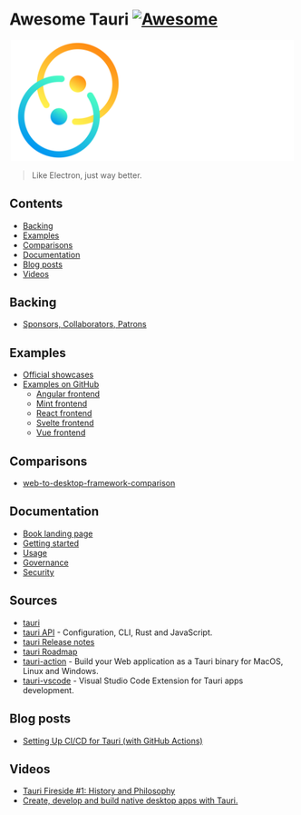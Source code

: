 # Awesome Tauri [![Awesome](https://awesome.re/badge.svg)](https://awesome.re)

<div align="center"><img width="500" src="tauri_with_wordmark.svg" alt="tauri logo"></div>

> Like Electron, just way better.

## Contents

- [Backing](#backing)
- [Examples](#examples)
- [Comparisons](#comparisons)
- [Documentation](#documentation)
- [Blog posts](#blog-posts)
- [Videos](#videos)

## Backing

- [Sponsors, Collaborators, Patrons](https://tauri.studio/en/partners)

## Examples

- [Official showcases](https://tauri.studio/en/showcase)
- [Examples on GitHub](https://github.com/search?q=topic%3Atauri)
  - [Angular frontend](https://github.com/search?q=topic%3Atauri+topic%3Aangular)
  - [Mint frontend](https://github.com/search?q=topic%3Atauri+topic%3Amint)
  - [React frontend](https://github.com/search?q=topic%3Atauri+topic%3Areact)
  - [Svelte frontend](https://github.com/search?q=topic%3Atauri+topic%3Asvelte)
  - [Vue frontend](https://github.com/search?q=topic%3Atauri+topic%3Avue)

## Comparisons

- [web-to-desktop-framework-comparison](https://github.com/Elanis/web-to-desktop-framework-comparison)

## Documentation

- [Book landing page](https://tauri.studio/en/docs/about/book)
- [Getting started](https://tauri.studio/en/docs/getting-started/intro)
- [Usage](https://tauri.studio/en/docs/usage/intro)
- [Governance](https://tauri.studio/en/docs/about/governance)
- [Security](https://tauri.studio/en/docs/about/security)

## Sources

- [tauri](https://github.com/tauri-apps/tauri)
- [tauri API](https://tauri.studio/en/docs/api/config) - Configuration, CLI, Rust and JavaScript.
- [tauri Release notes](https://tauri.studio/en/release-notes)
- [tauri Roadmap](https://tauri.studio/en/#roadmap)
- [tauri-action](https://github.com/tauri-apps/tauri-action) - Build your Web application as a Tauri binary for MacOS, Linux and Windows.
- [tauri-vscode](https://github.com/tauri-apps/tauri-vscode) - Visual Studio Code Extension for Tauri apps development.

## Blog posts

- [Setting Up CI/CD for Tauri (with GitHub Actions)](https://www.jacobbolda.com/setting-up-ci-and-cd-for-tauri)

## Videos

- [Tauri Fireside #1: History and Philosophy](https://www.youtube.com/watch?v=UxTJeEbZX-0)
- [Create, develop and build native desktop apps with Tauri.](https://www.youtube.com/watch?v=BhmXTi0X7Kg)
